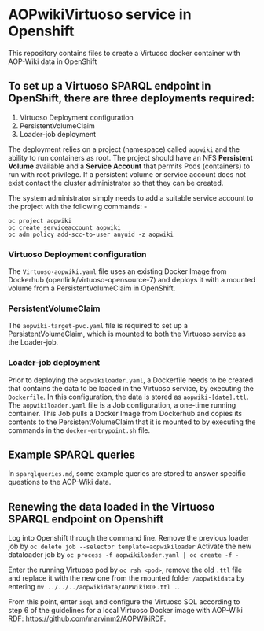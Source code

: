 # AOPwikiVirtuoso service in Openshift

This repository contains files to create a Virtuoso docker container with AOP-Wiki data in OpenShift

To set up a Virtuoso SPARQL endpoint in OpenShift, there are three deployments required:
--
1. Virtuoso Deployment configuration
2. PersistentVolumeClaim
3. Loader-job deployment

The deployment relies on a project (namespace) called `aopwiki` and the ability to run containers as root. The project should have an NFS **Persistent Volume** available and a **Service Account** that permits Pods (containers) to run with root privilege. If a persistent volume or service account does not exist contact the cluster administrator so that they can be created.

The system administrator simply needs to add a suitable service account to the project
with the following commands: -
```
oc project aopwiki
oc create serviceaccount aopwiki
oc adm policy add-scc-to-user anyuid -z aopwiki
```
### Virtuoso Deployment configuration
The `Virtuoso-aopwiki.yaml` file uses an existing Docker Image from Dockerhub (openlink/virtuoso-opensource-7) and deploys it with a mounted volume from a PersistentVolumeClaim in OpenShift. 

### PersistentVolumeClaim
The `aopwiki-target-pvc.yaml` file is required to set up a PersistentVolumeClaim, which is mounted to both the Virtuoso service as the Loader-job. 

### Loader-job deployment
Prior to deploying the `aopwikiloader.yaml`, a Dockerfile needs to be created that contains the data to be loaded in the Virtuoso service, by executing the `Dockerfile`. In this configuration, the data is stored as `aopwiki-[date].ttl`. 
The `aopwikiloader.yaml` file is a Job configuration, a one-time running container. This Job pulls a Docker Image from Dockerhub and copies its contents to the PersistentVolumeClaim that it is mounted to by executing the commands in the `docker-entrypoint.sh` file. 

## Example SPARQL queries
In `sparqlqueries.md`, some example queries are stored to answer specific questions to the AOP-Wiki data.

## Renewing the data loaded in the Virtuoso SPARQL endpoint on Openshift
Log into Openshift through the command line. 
Remove the previous loader job by 
``oc delete job --selector template=aopwikiloader``
Activate the new dataloader job by
``oc process -f aopwikiloader.yaml | oc create -f -``

Enter the running Virtuoso pod by ``oc rsh <pod>``, remove the old `.ttl` file and replace it with the new one from the mounted folder `/aopwikidata` by entering ``mv ../../../aopwikidata/AOPWikiRDF.ttl .``.

From this point, enter ``isql`` and configure the Virtuoso SQL according to step 6 of the guidelines for a local Virtuoso Docker image with AOP-Wiki RDF: https://github.com/marvinm2/AOPWikiRDF.
